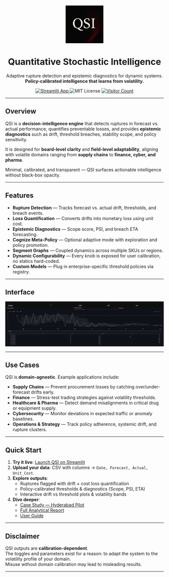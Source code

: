 <p align="center">
  <img src="QSI_logo.png" alt="QSI Logo" width="120"/>
</p>

<h1 align="center">Quantitative Stochastic Intelligence</h1>

<p align="center">
  Adaptive rupture detection and epistemic diagnostics for dynamic systems.<br/>
  <strong>Policy-calibrated intelligence that learns from volatility.</strong>
</p>

<p align="center">
<a href="https://zkvyksd6zuzfyaqshzphzm.streamlit.app/" target="_blank">
  <img src="https://img.shields.io/badge/Streamlit-Live-limegreen" alt="Streamlit App"/>
</a>
  <img src="https://img.shields.io/badge/License-MIT-blue.svg" alt="MIT License"/>
  <a href="https://hits.sh/github.com/heraclitus0/qsi/">
    <img src="https://hits.sh/github.com/heraclitus0/qsi.svg?style=flat-square" alt="Visitor Count"/>
  </a>
</p>


---

## Overview

QSI is a **decision-intelligence engine** that detects ruptures in forecast vs. actual performance, quantifies preventable losses, and provides **epistemic diagnostics** such as drift, threshold breaches, stability scope, and policy sensitivity.  

It is designed for **board-level clarity** and **field-level adaptability**, aligning with volatile domains ranging from **supply chains** to **finance, cyber, and pharma**.  

Minimal, calibrated, and transparent — QSI surfaces actionable intelligence without black-box opacity.

---

## Features

- **Rupture Detection** — Tracks forecast vs. actual drift, thresholds, and breach events.  
- **Loss Quantification** — Converts drifts into monetary loss using unit cost.  
- **Epistemic Diagnostics** — Scope score, PSI, and breach ETA forecasting.  
- **Cognize Meta-Policy** — Optional adaptive mode with exploration and policy promotion.  
- **Segment Graphs** — Coupled dynamics across multiple SKUs or regions.  
- **Dynamic Configurability** — Every knob is exposed for user calibration, no statics hard-coded.  
- **Custom Models** — Plug in enterprise-specific threshold policies via registry.  

---

## Interface

![QSI Interface](graphs/rupre_plot.png)

---

## Use Cases

QSI is **domain-agnostic**. Example applications include:  

- **Supply Chains** — Prevent procurement losses by catching over/under-forecast drifts early.  
- **Finance** — Stress-test trading strategies against volatility thresholds.  
- **Healthcare & Pharma** — Detect demand misalignments in critical drug or equipment supply.  
- **Cybersecurity** — Monitor deviations in expected traffic or anomaly baselines.  
- **Operations & Strategy** — Track policy adherence, systemic drift, and rupture clusters.  

---

## Quick Start

1. **Try it live**: [Launch QSI on Streamlit](https://zfy-aqshzphzm.streamlit.app/)  
2. **Upload your data**: CSV with columns → `Date, Forecast, Actual, Unit_Cost`.  
3. **Explore outputs**:  
   - Ruptures flagged with drift × cost loss quantification  
   - Policy-calibrated thresholds & diagnostics (Scope, PSI, ETA)  
   - Interactive drift vs threshold plots & volatility bands  
4. **Dive deeper**:  
   - [Case Study — Hyderabad Pilot](QSI_case_study.md)  
   - [Full Analytical Report](QSI_project_report.md)  
   - [User Guide](USER_GUIDE.md)


---


## Disclaimer

QSI outputs are **calibration-dependent**.  
The toggles and parameters exist for a reason: to adapt the system to the volatility profile of your domain.  
Misuse without domain calibration may lead to misleading results.  

---

